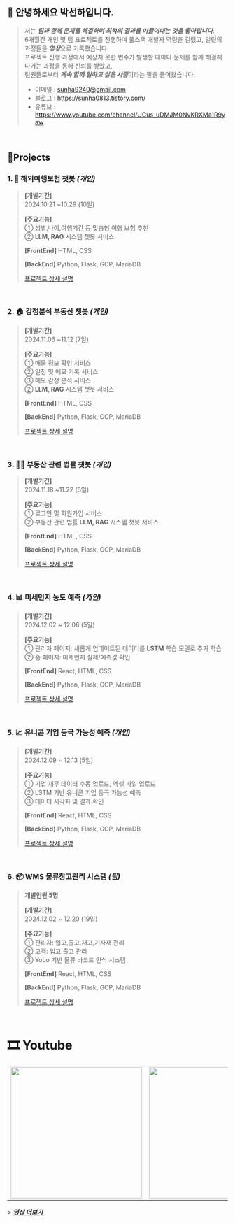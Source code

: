 ## 📜 안녕하세요 박선하입니다.

> 저는 ***팀과 함께 문제를 해결하며 최적의 결과를 이끌어내는 것을 좋아합니다.*** <br />
> 6개월간 개인 및 팀 프로젝트를 진행하며 풀스택 개발자 역량을 길렀고, 일련의 과정들을 ***영상***으로 기록했습니다. <br />
> 프로젝트 진행 과정에서 예상치 못한 변수가 발생할 때마다 문제를 함께 해결해 나가는 과정을 통해 신뢰를 쌓았고, <br />
> 팀원들로부터 ***계속 함께 일하고 싶은 사람***이라는 말을 들어왔습니다.
&nbsp; 
&nbsp; 
> - 이메일 : sunha9240@gmail.com
> - 블로그 : https://sunha0813.tistory.com/
> - 유튜브 : https://www.youtube.com/channel/UCus_uDMJM0NvKRXMa1R9yaw

&nbsp; 

## 📝Projects

### 1. 🛫 해외여행보험 챗봇 _(개인)_

> **[개발기간]** <br />
> 2024.10.21 ~10.29 (10일)
> 
> **[주요기능]** <br />
> ① 성별,나이,여행기간 등 맞춤형 여행 보험 추천 <br />
> ② **LLM, RAG** 시스템 챗봇 서비스 <br />
>
> **[FrontEnd]**  HTML, CSS <br />
>
> **[BackEnd]**  Python, Flask, GCP, MariaDB
>
> [프로젝트 상세 설명](https://github.com/sunha-park/Travel-Insurance-Chatbot)

<br />

### 2. 🏠 감정분석 부동산 챗봇 _(개인)_

> **[개발기간]** <br />
> 2024.11.06 ~11.12 (7일)
> 
> **[주요기능]** <br />
> ① 매물 정보 확인 서비스 <br />
> ② 일정 및 메모 기록 서비스 <br />
> ③ 메모 감정 분석 서비스 <br />
> ② **LLM, RAG** 시스템 챗봇 서비스 <br />
>
> **[FrontEnd]**  HTML, CSS <br />
>
> **[BackEnd]**  Python, Flask, GCP, MariaDB
>
> [프로젝트 상세 설명]()

<br />

### 3. 👨‍⚖️ 부동산 관련 법률 챗봇 _(개인)_

> **[개발기간]** <br />
> 2024.11.18 ~11.22 (5일)
> 
> **[주요기능]** <br />
> ① 로그인 및 회원가입 서비스 <br />
> ② 부동산 관련 법률 **LLM, RAG** 시스템 챗봇 서비스 <br />
>
> **[FrontEnd]**  HTML, CSS <br />
>
> **[BackEnd]**  Python, Flask, GCP, MariaDB
>
> [프로젝트 상세 설명](https://github.com/sunha-park/LawChatbot)

<br />

### 4. 📊 미세먼지 농도 예측 _(개인)_

> **[개발기간]** <br />
> 2024.12.02 ~ 12.06 (5일)
> 
> **[주요기능]** <br />
> ① 관리자 페이지: 새롭게 업데이트된 데이터를 **LSTM** 학습 모델로 추가 학습 <br />
> ② 홈 페이지: 미세먼지 실제/예측값 확인
>
> **[FrontEnd]** React, HTML, CSS
>
> **[BackEnd]**  Python, Flask, GCP, MariaDB
>
> [프로젝트 상세 설명](https://github.com/sunha-park/FineDustProject)

<br />

### 5. 📈 유니콘 기업 등극 가능성 예측 _(개인)_

> **[개발기간]** <br />
> 2024.12.09 ~ 12.13 (5일)
> 
> **[주요기능]** <br />
> ① 기업 재무 데이터 수동 업로드, 엑셀 파일 업로드 <br />
> ② LSTM 기반 유니콘 기업 등극 가능성 예측 <br />
> ③ 데이터 시각화 및 결과 확인 <br />
>
> **[FrontEnd]**  React, HTML, CSS <br />
>
> **[BackEnd]**  Python, Flask, GCP, MariaDB
>
> [프로젝트 상세 설명](https://github.com/sunha-park/UnicornPredictProject)

<br />


### 6. 📦 WMS 물류창고관리 시스템  _(팀)_

> **개발인원 5명**
>
> **[개발기간]** <br />
> 2024.12.02 ~ 12.20 (19일)
> 
> **[주요기능]** <br />
> ① 관리자: 입고,출고,재고,기자재 관리  <br />
> ② 고객: 입고,출고 관리  <br />
> ③ YoLo 기반 물류 바코드 인식 시스템
>
> **[FrontEnd]**  React, HTML, CSS <br />
>
> **[BackEnd]**  Python, Flask, GCP, MariaDB
>
> [프로젝트 상세 설명]()

<br />


# 🎞 Youtube
<table>
  <tbody>
    <tr>
      <td>
        <a href="https://www.youtube.com/watch?v=o9qifqO63rU" title="챗봇/LLM/RAG/감정분석/부동산/메모일정관리">
          <img align="center" src="https://user-images.githubusercontent.com/68724828/186108751-0ad77c13-2115-4621-af8d-f4a11e5b3652.png" width="300" alt-text="챗봇/LLM/RAG/감정분석/부동산/메모일정관리">
        </a>
      </td>
      <td>
        <a href="https://www.youtube.com/watch?v=4G4kfpR3Djg&t=2s" title="챗봇/LLM/RAG/해외여행보험">
          <img align="center" src="https://user-images.githubusercontent.com/68724828/186109362-b40c300c-0906-4062-9bc3-8229e692af8e.png" width="300" alt-text="챗봇/LLM/RAG/해외여행보험">
        </a>
      </td>
      <td>
        <a href="https://www.youtube.com/watch?v=IDgNXjgkNpg&t=3s" title="데이터분석/LSTM/미세먼지/웹개발">
        <img align="center" src="https://user-images.githubusercontent.com/68724828/186110013-b5c77cf3-0bbc-481a-897b-d3a30bc74be6.png" width="300" alt-text="데이터분석/LSTM/미세먼지/웹개발">
          </a>
      </td>
    </tr>
  </tbody>
</table>
> <b><em><a href="https://www.youtube.com/@i_wannabe_drunk">영상 더보기</a></em></b>


<br />
<br />


